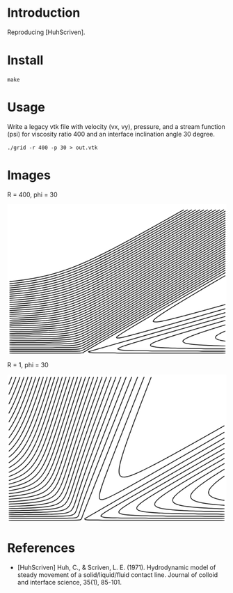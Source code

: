 # Introduction

Reproducing [HuhScriven].

# Install

    make

# Usage

Write a legacy vtk file with velocity (vx, vy), pressure, and a stream
function (psi) for viscosity ratio 400 and an interface inclination
angle 30 degree.

    ./grid -r 400 -p 30 > out.vtk

# Images

R = 400, phi = 30
<p align="center"><img src="img/lines.png"/></p>

R = 1, phi = 30
<p align="center"><img src="img/lines2.png"/></p>

# References

- [HuhScriven] Huh, C., & Scriven, L. E. (1971). Hydrodynamic model of
  steady movement of a solid/liquid/fluid contact line. Journal of
  colloid and interface science, 35(1), 85-101.
